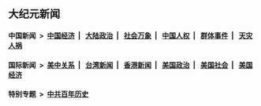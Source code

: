 ## 大纪元新闻

#### 中国新闻 &nbsp;>&nbsp; [中国经济](indexes/ncid283/README.md?11140845) &nbsp;| &nbsp; [大陆政治](indexes/ncid277/README.md?11140845) &nbsp;| &nbsp; [社会万象](indexes/ncid282/README.md?11140845) &nbsp;| &nbsp; [中国人权](indexes/ncid278/README.md?11140845) &nbsp;| &nbsp; [群体事件](indexes/ncid279/README.md?11140845) &nbsp;| &nbsp; [天灾人祸](indexes/ncid280/README.md?11140845)

#### 国际新闻 &nbsp;>&nbsp; [美中关系](indexes/nf1412576/README.md?11140845) &nbsp;| &nbsp; [台湾新闻](indexes/ncid1349361/README.md?11140845) &nbsp;| &nbsp; [香港新闻](indexes/ncid1349362/README.md?11140845) &nbsp;| &nbsp; [美国政治](indexes/ncid1078159/README.md?11140845) &nbsp;| &nbsp; [美国社会](indexes/ncid1078160/README.md?11140845) &nbsp;| &nbsp; [美国经济](indexes/ncid1078158/README.md?11140845)

#### 特别专题 &nbsp;>&nbsp; [中共百年历史](https://github.com/epoch-news/epoch-special/blob/master/README.md?11140845)  
